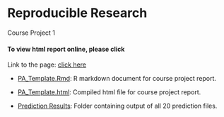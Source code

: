 Reproducible Research
==================================

Course Project 1

#### To view html report online, please click
    
Link to the page: [click here](http://marrbrito.github.io/reproducible-research/PA_Template.html)

* [PA_Template.Rmd](./project_report.Rmd): R markdown document for course project report.

* [PA_Template.html](./project_report.html): Compiled html file for course project report.

* [Prediction Results](./Results): Folder containing output of all 20 prediction files. 
